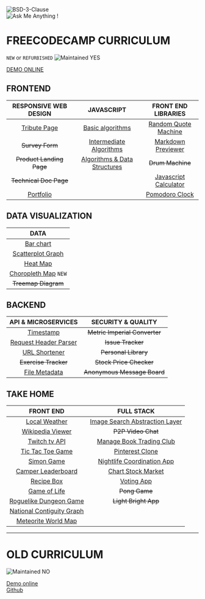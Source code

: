 
![BSD-3-Clause](https://jolav.me/_img/code/bsd-3-clause.svg)  
![Ask Me Anything !](https://jolav.me/_img/code/ask-me.svg)

# FREECODECAMP CURRICULUM

`NEW` or `REFURBISHED` ![Maintained YES](https://jolav.me/_img/code/maintained-yes.svg)  

[DEMO ONLINE](https://jolav.me/freecodecamp)  

## **FRONTEND**  

| RESPONSIVE WEB DESIGN | JAVASCRIPT | FRONT END LIBRARIES |
| :---:         |     :---:      |          :---: |
| [Tribute Page](https://jolav.me/freecodecamp/old/front-end/tribute/tribute.html) | [Basic algorithms](https://github.com/jolav/freeCodeCamp/tree/master/old/front-end/algorithm) |  [Random Quote Machine](https://jolav.me/freecodecamp/old/front-end/quote/quote.html) |
| ~~Survey Form~~ | [Intermediate Algorithms](https://github.com/jolav/freeCodeCamp/tree/master/old/front-end/algorithm) |  [Markdown Previewer](https://jolav.me/freecodecamp/old/data/markdown-previewer/markdown.html)  |
| ~~Product Landing Page~~ | [Algorithms & Data Structures](https://github.com/jolav/freeCodeCamp/tree/master/old/front-end/algorithm) |  ~~Drum Machine~~ |  
| ~~Technical Doc Page~~ | |  [Javascript Calculator](https://jolav.me/freecodecamp/old/front-end/calculator/calculator.html) |
| [Portfolio](https://jolav.me/freecodecamp/old/front-end/portfolio/portfolio.html) | |[Pomodoro Clock](https://jolav.me/freecodecamp/old/front-end/pomodoro/pomodoro.html) |


## **DATA VISUALIZATION**

| DATA | 
| :---: | 
| [Bar chart](https://jolav.me/freecodecamp/old/data/bar-chart/bar.html) |
| [Scatterplot Graph](https://jolav.me/freecodecamp/old/data/scatterplot/scatterplot.html) |
|   [Heat Map](https://jolav.me/freecodecamp/old/data/heat-map/heat.html) |
| [Choropleth Map](https://jolav.me/freecodecamp/data/choropleth/choropleth.html) `NEW` |
| ~~Treemap Diagram~~  |

## **BACKEND**

| API & MICROSERVICES | SECURITY & QUALITY |
| :---: | :---: | 
| [Timestamp](https://jolav.me/freecodecamp/old/apis/time/time.html) | ~~Metric Imperial Converter~~ |
| [Request Header Parser](https://jolav.me/freecodecamp/old/apis/parser/parser.html) | ~~Issue Tracker~~ |
| [URL Shortener](https://jolav.me/freecodecamp/old/apis/url/url.html) | ~~Personal Library~~ |
| ~~Exercise Tracker~~ | ~~Stock Price Checker~~ |
| [File Metadata](https://jolav.me/freecodecamp/old/apis/file/file.html) | ~~Anonymous Message Board~~ |

## **TAKE HOME**

| FRONT END | FULL STACK |
| :---: | :---: | 
| [Local Weather](https://jolav.me/freecodecamp/old/front-end/weather/weather.html) | [Image Search Abstraction Layer](https://jolav.me/freecodecamp/old/apis/search/search.html) |
| [Wikipedia Viewer](https://jolav.me/freecodecamp/old/front-end/wiki/wiki.html) | ~~P2P Video Chat~~ |
| [Twitch tv API](https://jolav.me/freecodecamp/old/front-end/twitch/twitch.html) | [Manage Book Trading Club](https://jolav.me/freecodecamp/old/apps/book/book.html)|
| [Tic Tac Toe Game](https://jolav.me/freecodecamp/old/front-end/tictactoe/tictactoe.html) | [Pinterest Clone](https://jolav.me/freecodecamp/old/apps/pinterest/pinterest.html) |
| [Simon Game](https://jolav.me/freecodecamp/old/front-end/simon/simon.html)|  [Nightlife Coordination App](https://jolav.me/freecodecamp/old/apps/nightlife/night.html) |
| [Camper Leaderboard](https://jolav.me/freecodecamp/old/data/camper-leaderboard/camper.html) | [Chart Stock Market](https://jolav.me/freecodecamp/old/apps/stock/stock.html) |
| [Recipe Box](https://jolav.me/freecodecamp/old/data/recipe-box/recipe.html)| [Voting App](https://jolav.me/freecodecamp/old/apps/voting/voting.html)|
| [Game of Life](https://jolav.me/freecodecamp/old/data/game-of-life/life.html)| ~~Pong Game~~ |
|  [Roguelike Dungeon Game](https://jolav.me/freecodecamp/old/data/roguelike/rogue.html)| ~~Light Bright App~~ |
|  [National Contiguity Graph](https://jolav.me/freecodecamp/old/data/country-borders/flags.html) | 
| [Meteorite World Map](https://jolav.me/freecodecamp/old/data/meteor-landing/meteor.html)| 




---

# OLD CURRICULUM

![Maintained NO](https://jolav.me/_img/code/maintained-no.svg)  

[Demo online](https://jolav.me/freecodecamp/old)  
[Github](https://github.com/jolav/freeCodeCamp/tree/master/old)